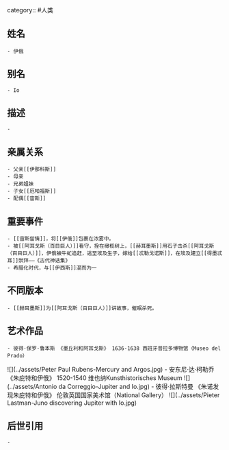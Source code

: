 category:: #人类
## 姓名
	- 伊俄
## 别名
	- Io
## 描述
	-
## 亲属关系
	- 父亲[[伊那科斯]]
	- 母亲
	- 兄弟姐妹
	- 子女[[厄帕福斯]]
	- 配偶[[宙斯]]
## 重要事件
	- [[宙斯留情]]，将[[伊俄]]包裹在浓雾中。
	- 被[[阿耳戈斯（百目巨人）]]看守，拴在橄榄树上，[[赫耳墨斯]]用石子击杀[[阿耳戈斯（百目巨人）]]，伊俄被牛虻追赶，逃至埃及生子，嫁给[[忒勒戈诺斯]]，在埃及建立[[得墨忒耳]]崇拜——《古代神话集》
	- 希腊化时代，与[[伊西斯]]混而为一
## 不同版本
	- [[赫耳墨斯]]为[[阿耳戈斯（百目巨人）]]讲故事，催眠杀死。
## 艺术作品
	- 彼得·保罗·鲁本斯 《墨丘利和阿耳戈斯》 1636-1638 西班牙普拉多博物馆（Museo del Prado）
 ![](../assets/Peter Paul Rubens-Mercury and Argos.jpg)
	- 安东尼·达·柯勒乔 《朱庇特和伊俄》 1520-1540 维也纳Kunsthistorisches Museum
 ![](../assets/Antonio da Correggio-Jupiter and Io.jpg)
	- 彼得·拉斯特曼 《朱诺发现朱庇特和伊俄》 伦敦英国国家美术馆（National Gallery）
 ![](../assets/Pieter Lastman-Juno discovering Jupiter with Io.jpg)
## 后世引用
	-

